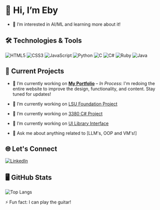 # 👋 Hi, I’m Eby

- 👀 I’m interested in AI/ML and learning more about it!

## 🛠️ Technologies & Tools

![HTML5](https://img.shields.io/badge/html5-%23E34F26.svg?&style=flat-square&logo=html5&logoColor=white)
![CSS3](https://img.shields.io/badge/css3-%231572B6.svg?&style=flat-square&logo=css3&logoColor=white)
![JavaScript](https://img.shields.io/badge/javascript-%23F7DF1E.svg?&style=flat-square&logo=javascript&logoColor=black)
![Python](https://img.shields.io/badge/python-%2314354C.svg?&style=flat-square&logo=python&logoColor=white)
![C](https://img.shields.io/badge/c-%2300599C.svg?&style=flat-square&logo=c&logoColor=white)
![C#](https://img.shields.io/badge/c%23-%23239120.svg?&style=flat-square&logo=c-sharp&logoColor=white)
![Ruby](https://img.shields.io/badge/ruby-%23CC342D.svg?&style=flat-square&logo=ruby&logoColor=white)
![Java](https://img.shields.io/badge/java-%23ED8B00.svg?&style=flat-square&logo=java&logoColor=white)

## 🔭 Current Projects


- 🌱 I’m currently working on **[My Portfolio](https://github.com/Eberechi-N/MyWebsite)** – *In Process*: I'm redoing the entire website to improve the design, functionality, and content. Stay tuned for updates!
- 🌱 I’m currently working on [LSU Foundation Project](https://github.com/your-username/project-link)
- 🌱 I’m currently working on [3380 C# Project](https://github.com/your-username/project-link)
- 🌱 I’m currently working on [UI Library Interface](https://github.com/your-username/project-link)

- 💬 Ask me about anything related to [LLM's, OOP and VM's!]

## 🌐 Let's Connect

[![LinkedIn](https://img.shields.io/badge/linkedin-%230077B5.svg?&style=flat-square&logo=linkedin&logoColor=white)](https://www.linkedin.com/in/eberechi-nwosu/)

## 🖥️ GitHub Stats
![Top Langs](https://github-readme-stats.vercel.app/api/top-langs/?username=Eberechi-N&layout=compact&hide_border=true&theme=radical)

<!-- Optional: Add a footer or any other sections -->

⚡ Fun fact: I can play the guitar!


<!---
Eberechi-N/Eberechi-N is a ✨ special ✨ repository because its `README.md` (this file) appears on your GitHub profile.
You can click the Preview link to take a look at your changes.
![Your GitHub Stats](https://github-readme-stats.vercel.app/api?username=Eberechi-N&show_icons=true&hide_border=true&theme=radical)
--->
